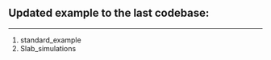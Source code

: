 ## Updated example to the last codebase:

--------------------------------------
1. standard_example
2. Slab_simulations
